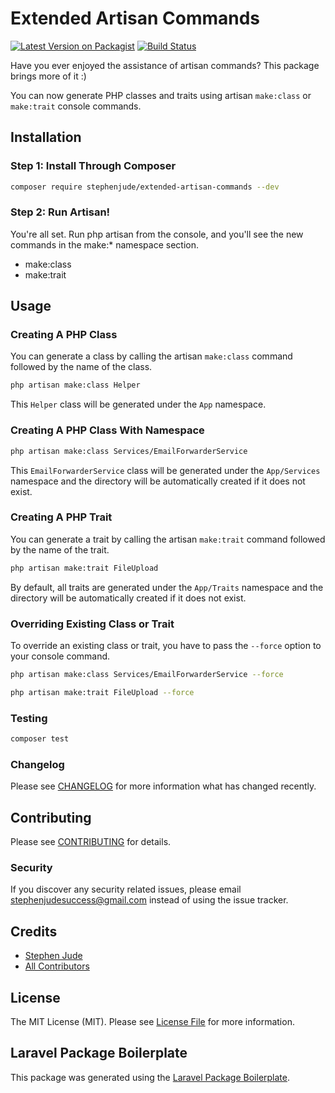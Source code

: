 # Extended Artisan Commands

[![Latest Version on Packagist](https://img.shields.io/packagist/v/stephenjude/extended-artisan-commands.svg?style=flat-square)](https://packagist.org/packages/stephenjude/extended-artisan-commands)
[![Build Status](https://img.shields.io/travis/stephenjude/extended-artisan-commands/master.svg?style=flat-square)](https://travis-ci.org/stephenjude/extended-artisan-commands)

Have you ever enjoyed the assistance of artisan commands? This package brings more of it :)

You can now generate PHP classes and traits using artisan `make:class` or `make:trait` console commands.

## Installation

### Step 1: Install Through Composer
```bash
composer require stephenjude/extended-artisan-commands --dev
```
### Step 2: Run Artisan!
You're all set. Run php artisan from the console, and you'll see the new commands in the make:* namespace section.
- make:class
- make:trait

## Usage
### Creating A PHP Class
You can generate a class by calling the artisan `make:class` command followed by the name of the class. 
``` bash
php artisan make:class Helper
```
This `Helper` class will be generated under the `App` namespace.

### Creating A PHP Class With Namespace
``` bash
php artisan make:class Services/EmailForwarderService
```
This `EmailForwarderService` class will be generated under the `App/Services` namespace and the directory will be automatically created if it does not exist.

### Creating A PHP Trait
You can generate a trait by calling the artisan `make:trait` command followed by the name of the trait. 
``` bash
php artisan make:trait FileUpload
```
By default, all traits are generated under the `App/Traits` namespace and the directory will be automatically created if it does not exist.

### Overriding Existing Class or Trait
To override an existing class or trait, you have to pass the `--force` option to your console command.
``` bash
php artisan make:class Services/EmailForwarderService --force

php artisan make:trait FileUpload --force
```

### Testing

``` bash
composer test
```

### Changelog

Please see [CHANGELOG](CHANGELOG.md) for more information what has changed recently.

## Contributing

Please see [CONTRIBUTING](CONTRIBUTING.md) for details.

### Security

If you discover any security related issues, please email stephenjudesuccess@gmail.com instead of using the issue tracker.

## Credits

- [Stephen Jude](https://github.com/stephenjude)
- [All Contributors](../../contributors)

## License

The MIT License (MIT). Please see [License File](LICENSE.md) for more information.

## Laravel Package Boilerplate

This package was generated using the [Laravel Package Boilerplate](https://laravelpackageboilerplate.com).
